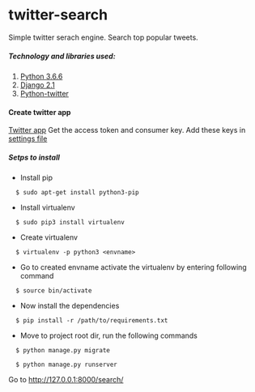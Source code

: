 # twitter-search
Simple twitter serach engine. Search top popular tweets.

##### Technology and libraries used:

1. [Python 3.6.6](https://www.python.org/)
2. [Django 2.1](https://www.djangoproject.com/)
3. [Python-twitter](https://github.com/bear/python-twitter)

#### Create twitter app
[Twitter app](https://apps.twitter.com/)
Get the access token and consumer key.
Add these keys in [settings file](https://github.com/sarvan-nov14/twitter-search/blob/master/twitter_search/settings.py#L124)

##### Setps to install
* Install pip
```console
  $ sudo apt-get install python3-pip
```
* Install virtualenv
```console
  $ sudo pip3 install virtualenv
```
* Create virtualenv
```console
  $ virtualenv -p python3 <envname>
```
* Go to created envname activate the virtualenv by entering following command
```console
  $ source bin/activate
```
* Now install the dependencies
```console
  $ pip install -r /path/to/requirements.txt
```
* Move to project root dir, run the following commands

```console
  $ python manage.py migrate
```

```console
  $ python manage.py runserver
```
Go to http://127.0.0.1:8000/search/
 
